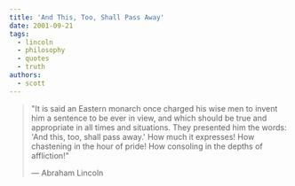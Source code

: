 ```yaml
---
title: 'And This, Too, Shall Pass Away'
date: 2001-09-21
tags:
  - lincoln
  - philosophy
  - quotes
  - truth
authors:
  - scott
---
```


> "It is said an Eastern monarch once charged his wise men to invent him a sentence to be ever in view, and which should be true and appropriate in all times and situations. They presented him the words: 'And this, too, shall pass away.' How much it expresses! How chastening in the hour of pride! How consoling in the depths of affliction!"
>
> — Abraham Lincoln
